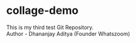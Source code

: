 # collage-demo

This is my third test Git Repository.
<br>
Author - Dhananjay Aditya (Founder Whatszoom)

